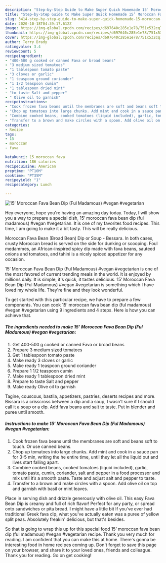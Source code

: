 ```yaml
---
description: "Step-by-Step Guide to Make Super Quick Homemade 15’ Moroccan Fava Bean Dip (Ful Madamous) #vegan #vegetarian"
title: "Step-by-Step Guide to Make Super Quick Homemade 15’ Moroccan Fava Bean Dip (Ful Madamous) #vegan #vegetarian"
slug: 3414-step-by-step-guide-to-make-super-quick-homemade-15-moroccan-fava-bean-dip-ful-madamous-vegan-vegetarian
date: 2020-10-18T04:39:17.612Z
image: https://img-global.cpcdn.com/recipes/d697640c285e1e78/751x532cq70/15-moroccan-fava-bean-dip-ful-madamous-vegan-vegetarian-recipe-main-photo.jpg
thumbnail: https://img-global.cpcdn.com/recipes/d697640c285e1e78/751x532cq70/15-moroccan-fava-bean-dip-ful-madamous-vegan-vegetarian-recipe-main-photo.jpg
cover: https://img-global.cpcdn.com/recipes/d697640c285e1e78/751x532cq70/15-moroccan-fava-bean-dip-ful-madamous-vegan-vegetarian-recipe-main-photo.jpg
author: Terry Brady
ratingvalue: 3.4
reviewcount: 5
recipeingredient:
- "400-500 g cooked or canned Fava or broad beans"
- "3 medium sized tomatoes"
- "1 tablespoon tomato paste"
- "3 cloves or garlic"
- "1 teaspoon ground coriander"
- "1 1/2 teaspoon cumin"
- "1 tablespoon dried mint"
- "to taste Salt and pepper"
- " Olive oil to garnish"
recipeinstructions:
- "Cook frozen fava beans until the membranes are soft and beans soft to touch. Or use canned beans."
- "Chop up tomatoes into large chunks. Add mint and cook in a sauce pan for 3-5 min, writing the he entire time, until they let all the liquid out and lives start falling apart."
- "Combine cooked beans, cooked tomatoes (liquid included), garlic, tomato paste, cumin, coriander, salt and pepper in a food processor and mix until it’s a smooth paste. Taste and adjust salt and pepper to taste."
- "Transfer to a brown and make circles with a spoon. Add olive oil on top and garnish with basil or mint leaves."
categories:
- Recipe
tags:
- 15
- moroccan
- fava

katakunci: 15 moroccan fava 
nutrition: 186 calories
recipecuisine: American
preptime: "PT10M"
cooktime: "PT35M"
recipeyield: "1"
recipecategory: Lunch

---
```



![15’ Moroccan Fava Bean Dip (Ful Madamous) #vegan #vegetarian](https://img-global.cpcdn.com/recipes/d697640c285e1e78/751x532cq70/15-moroccan-fava-bean-dip-ful-madamous-vegan-vegetarian-recipe-main-photo.jpg)

Hey everyone, hope you're having an amazing day today. Today, I will show you a way to prepare a special dish, 15’ moroccan fava bean dip (ful madamous) #vegan #vegetarian. It is one of my favorites food recipes. This time, I am going to make it a bit tasty. This will be really delicious.

Moroccan Fava Bean (Broad Bean) Dip or Soup - Bessara. In both cases, crusty Moroccan bread is served on the side for dunking or scooping. Foul medammes, an African-inspired spicy dip made with fava beans, sauteed onions and tomatoes, and tahini is a nicely spiced appetizer for any occasion.

15’ Moroccan Fava Bean Dip (Ful Madamous) #vegan #vegetarian is one of the most favored of current trending meals in the world. It is enjoyed by millions daily. It is simple, it's quick, it tastes delicious. 15’ Moroccan Fava Bean Dip (Ful Madamous) #vegan #vegetarian is something which I have loved my whole life. They're fine and they look wonderful.


To get started with this particular recipe, we have to prepare a few components. You can cook 15’ moroccan fava bean dip (ful madamous) #vegan #vegetarian using 9 ingredients and 4 steps. Here is how you can achieve that.

<!--inarticleads1-->

##### The ingredients needed to make 15’ Moroccan Fava Bean Dip (Ful Madamous) #vegan #vegetarian:

1. Get 400-500 g cooked or canned Fava or broad beans
1. Prepare 3 medium sized tomatoes
1. Get 1 tablespoon tomato paste
1. Make ready 3 cloves or garlic
1. Make ready 1 teaspoon ground coriander
1. Prepare 1 1/2 teaspoon cumin
1. Make ready 1 tablespoon dried mint
1. Prepare to taste Salt and pepper
1. Make ready  Olive oil to garnish


Tagine, couscous, bastila, appetizers, pastries, deserts recipes and more. Bissara is a crisscross between a dip and a soup, I wasn&#39;t sure if I should call it a soup or a dip. Add fava beans and salt to taste. Put in blender and puree until smooth. 

<!--inarticleads2-->

##### Instructions to make 15’ Moroccan Fava Bean Dip (Ful Madamous) #vegan #vegetarian:

1. Cook frozen fava beans until the membranes are soft and beans soft to touch. Or use canned beans.
1. Chop up tomatoes into large chunks. Add mint and cook in a sauce pan for 3-5 min, writing the he entire time, until they let all the liquid out and lives start falling apart.
1. Combine cooked beans, cooked tomatoes (liquid included), garlic, tomato paste, cumin, coriander, salt and pepper in a food processor and mix until it’s a smooth paste. Taste and adjust salt and pepper to taste.
1. Transfer to a brown and make circles with a spoon. Add olive oil on top and garnish with basil or mint leaves.


Place in serving dish and drizzle generously with olive oil. This easy Fava Bean Dip is creamy and full of rich flavor! Perfect for any party, or spread onto sandwiches or pita bread. I might have a little bit If you&#39;ve ever had traditional Greek fava dip, what you&#39;ve actually eaten was a puree of yellow split peas. Absolutely freakin&#39; delicious, but that&#39;s besides. 

So that is going to wrap this up for this special food 15’ moroccan fava bean dip (ful madamous) #vegan #vegetarian recipe. Thank you very much for reading. I am confident that you can make this at home. There's gonna be interesting food in home recipes coming up. Don't forget to save this page on your browser, and share it to your loved ones, friends and colleague. Thank you for reading. Go on get cooking!
